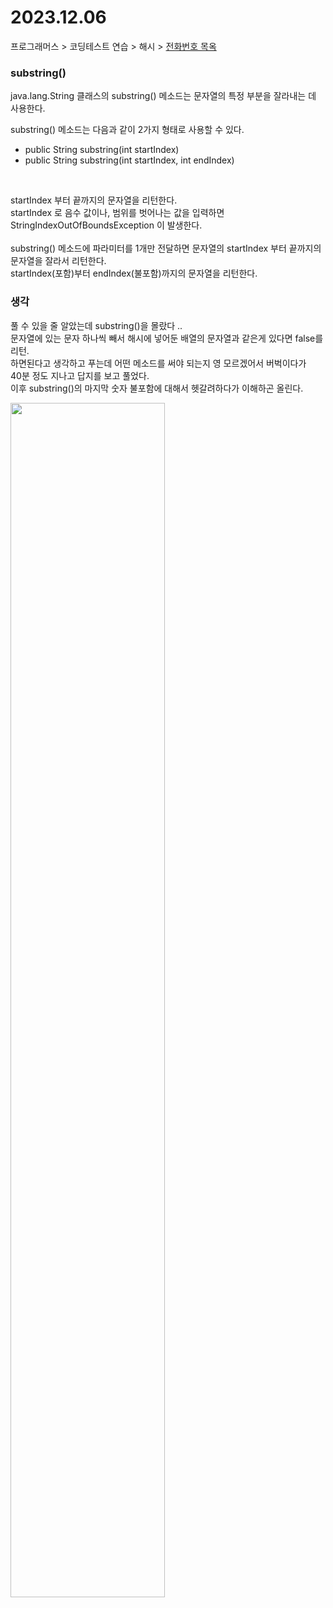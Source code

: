 # 2023.12.06
프로그래머스 > 코딩테스트 연습 > 해시 > [전화번호 목옥](https://school.programmers.co.kr/learn/courses/30/lessons/42577)

### substring()
java.lang.String 클래스의 substring() 메소드는 문자열의 특정 부분을 잘라내는 데 사용한다.<br>

substring() 메소드는 다음과 같이 2가지 형태로 사용할 수 있다.<br>
- public String substring(int startIndex)
- public String substring(int startIndex, int endIndex)
<br>

startIndex 부터 끝까지의 문자열을 리턴한다.<br>
startIndex 로 음수 값이나, 범위를 벗어나는 값을 입력하면 StringIndexOutOfBoundsException 이 발생한다.<br>
<br>
substring() 메소드에 파라미터를 1개만 전달하면 문자열의 startIndex 부터 끝까지의 문자열을 잘라서 리턴한다.<br>
startIndex(포함)부터 endIndex(불포함)까지의 문자열을 리턴한다.<br>

### 생각
풀 수 있을 줄 알았는데 substring()을 몰랐다 ..<br>
문자열에 있는 문자 하나씩 빼서 해시에 넣어둔 배열의 문자열과 같은게 있다면 false를 리턴.<br>
하면된다고 생각하고 푸는데 어떤 메소드를 써야 되는지 영 모르겠어서 버벅이다가<br>
40분 정도 지나고 답지를 보고 풀었다.<br>
이후 substring()의 마지막 숫자 불포함에 대해서 헷갈려하다가 이해하곤 올린다.<br>

<img width="70%" src="https://github.com/zisoo-choi/TIL/assets/87762728/5521ff2a-870b-4bec-8383-e34c78377e91"/>
